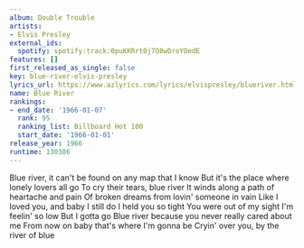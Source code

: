 ```yaml
---
album: Double Trouble
artists:
- Elvis Presley
external_ids:
  spotify: spotify:track:0puKKRrt0j7O8wDroYOedE
features: []
first_released_as_single: false
key: blue-river-elvis-presley
lyrics_url: https://www.azlyrics.com/lyrics/elvispresley/blueriver.html
name: Blue River
rankings:
- end_date: '1966-01-07'
  rank: 95
  ranking_list: Billboard Hot 100
  start_date: '1966-01-01'
release_year: 1966
runtime: 130386
---
```

Blue river, it can't be found on any map that I know
But it's the place where lonely lovers all go
To cry their tears, blue river
It winds along a path of heartache and pain
Of broken dreams from lovin' someone in vain
Like I loved you, and baby I still do
I held you so tight
You were out of my sight
I'm feelin' so low
But I gotta go
Blue river because you never really cared about me
From now on baby that's where I'm gonna be
Cryin' over you, by the river of blue
